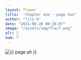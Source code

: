 ```yaml
---
layout: flower
title:  "chapter one - page two"
author: "lily b"
date: "2021-08-20 00:20:07"
image: "/assets/img/flw/7.png"
alt: 🌼
num: 7
---
```


<picture>
    <source media="all and (orientation: landscape)" srcset="{{ site.baseurl }}{{ page.image }}">
    <img src="{{ site.baseurl }}{{ page.image }}" alt="{{ page.alt }}">
</picture>